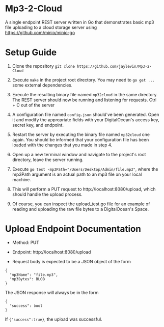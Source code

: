 # Mp3-2-Cloud
A single endpoint REST server written in Go that demonstrates basic mp3 file uploading to a cloud storage server using https://github.com/minio/minio-go

# Setup Guide
1) Clone the repository
`git clone https://github.com/jaylevin/Mp3-2-Cloud`

2) Execute `make` in the project root directory. You may need to `go get ...` some external dependencies.

3) Execute the resulting binary file named `mp32cloud` in the same directory. The REST server should now be running and listening for requests. Ctrl + C out of the server

4) A configuration file named `config.json` should've been generated. Open it and modify the appropriate fields with your DigitalOcean's access key, secret key, and endpoint.

5) Restart the server by executing the binary file named `mp32cloud` one again. You should be informed that your configuration file has been loaded with the changes that you made in step 4.

6) Open up a new terminal window and navigate to the project's root directory, leave the server running.

7) Execute `go test -mp3Path="/Users/Desktop/Admin/file.mp3"`, where the mp3Path argument is an actual path to an mp3 file on your local machine.

8) This will perform a PUT request to http://localhost:8080/upload, which should handle the upload process.

9) Of course, you can inspect the upload_test.go file for an example of reading and uploading the raw file bytes to a DigitalOcean's Space.


# Upload Endpoint Documentation
* Method: PUT 

* Endpoint: http://localhost:8080/upload

* Request body is expected to be a JSON object of the form
```
{
  "mp3Name": "file.mp3",
  "mp3Bytes": BLOB
}
```

The JSON response will always be in the form
```
{
  "success": bool
}
```
If `{"success":true}`, the upload was successful.
